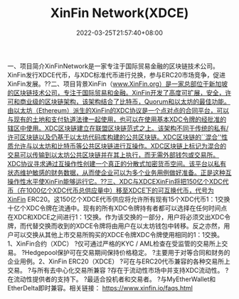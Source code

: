 ﻿---
weight: 
title: "XinFin Network(XDCE)"
description: "XinFinNetwork是一家专注于国际贸易金融的区块链技术公司"
date: 2022-03-25T21:57:40+08:00
lastmod: 2022-03-25T16:45:40+08:00
draft: false
authors: ["Metabd"]
featuredImage: "xinfin-networkxdce.webp"
link: ""
tags: ["数字代币","XinFin Network(XDCE)"]
categories: ["navigation"]
navigation: ["数字代币"]
lightgallery: true
toc: true
pinned: false
recommend: false
recommend1: false
---
一、项目简介XinFinNetwork是一家专注于国际贸易金融的区块链技术公司。XinFin发行XDCE代币，与XDC标准代币进行兑换，参与ERC20市场竞争，促进XinFin发展。??二、项目背景XinFin（www.XinFin.org）是一家总部位于新加坡的区块链技术公司，专注于国际贸易和金融。XinFin开发了高度可扩展，安全，许可和商业级的区块链架构，该架构结合了比特币，Quorum和以太坊的最佳功能。由以太坊（Ethereum）派生的XinFin的XDC协议是一个点对点的合同平台，可以与现有的土地和支付轨道法律一起使用，也可以在使用基本XDC令牌的经批准的辖区中使用。XDC区块链建立在联盟区块链范式之上。该架构不同于传统的私有/许可区块链以及仍基于以太坊代码库构建的公共区块链。XDC区块链的``混合''性质允许与以太坊和比特币等公共区块链进行互操作。XDC区块链上标记为混合的交易可以传输到以太坊公共区块链并在其上执行，而无需外部钱包或交易所。XDC协议寻求通过互操作性创建一个真正的分散式加密货币空间。该平台以私有状态维护敏感的财务数据，从而使企业可以为多个业务用例做好准备。正是这种互操作性水平使XinFin能够运行它。??三、XDC与XDCEXinFin将把150亿个XDC代币（在1000亿个XDC代币总供应量中）移至XDCE下的可互换代币，代号为XinFin ERC20。这150亿个XDCE代币供应将允许所有现有15个XDC代币1：1交换十亿个XDC令牌在流通中。现有的所有XDC令牌持有者都可以选择在任何时间点在XDC和XDCE之间进行1：1交换。作为该交换的一部分，用户将必须交出XDC令牌，而代替交换而收到的XDCE令牌将由用户在以太坊钱包中转移。反之亦然，用户可以交换从其他上市交易所购买的XDCE令牌XDC令牌使用相同的1：1交换。1、XinFin合约（XDC）
?仅可通过严格的KYC / AML检查在受监管的交易所上交易。
?Hedgepool保护可在交易期间保持价格稳定。
?主要用于对等合同和财务的企业用例。2、XinFin ERC20（XDCE）
?可在与ERC20代币兼容的各种交易所上交易。
?与所有去中心化交易所兼容
?存在于流动性市场中并支持XDC流动性。
?在流动性提供者的支持下。
?最适合投机者和交易者。
?与MyEtherWallet和EtherDelta即时兼容。相关链接：
https://www.xinfin.io/faqs.html
